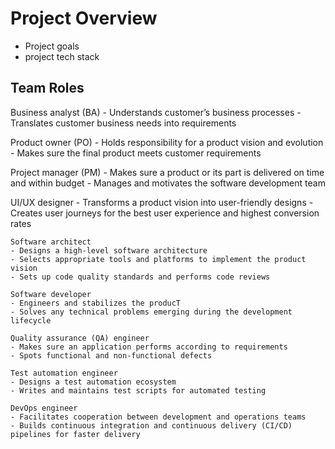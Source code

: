 # Project Overview 
- Project goals
- project tech stack

## Team Roles
Business analyst (BA)
    - Understands customer’s business processes
    - Translates customer business needs into requirements
    
Product owner (PO)
    - Holds responsibility for a product vision and evolution
    - Makes sure the final product meets customer requirements
    
Project manager (PM)
    - Makes sure a product or its part is delivered on time and within budget
    - Manages and motivates the software development team

UI/UX designer
    - Transforms a product vision into user-friendly designs
    - Creates user journeys for the best user experience and highest conversion rates

    Software architect
    - Designs a high-level software architecture
    - Selects appropriate tools and platforms to implement the product vision
    - Sets up code quality standards and performs code reviews

    Software developer
    - Engineers and stabilizes the producT
    - Solves any technical problems emerging during the development lifecycle

    Quality assurance (QA) engineer
    - Makes sure an application performs according to requirements
    - Spots functional and non-functional defects

    Test automation engineer
    - Designs a test automation ecosystem
    - Writes and maintains test scripts for automated testing

    DevOps engineer
    - Facilitates cooperation between development and operations teams
    - Builds continuous integration and continuous delivery (CI/CD) pipelines for faster delivery



